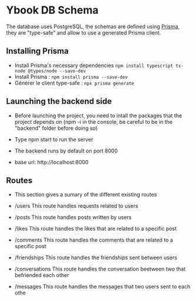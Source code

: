 # Ybook DB Schema

The database uses PostgreSQL, the schemas are defined using [Prisma](https://www.prisma.io), they are "type-safe" and allow to use a generated Prisma client.

## Installing Prisma

- Install Prisma's necessary dependencies `npm install typescript ts-node @types/node --save-dev`
- Install Prisma : `npm install prisma --save-dev`
- Générer le client type-safe : `npx prisma generate`

## Launching the backend side 

- Before launching the project, you need to intall the packages that the project depends on (npm -i in the console, be careful to be in the "backend" folder before doing so)
- Type npm start to run the server

- The backend runs by default on port 8000 
- base url: http://localhost:8000 

## Routes

- This section gives a sumary of the different existing routes 

- /users This route handles requests related to users
- /posts This route handles posts written by users
- /likes This route handles the likes that are related to a specific post
- /comments This route handles the comments that are related to a specific post
- /friendships This route handles the friendships sent between users
- /conversations This route handles the conversation beetween two that befriended each other 
- /messages This route handles the messages that two users sent to each othe


